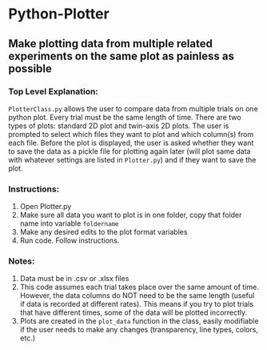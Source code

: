 # Python-Plotter
## Make plotting data from multiple related experiments on the same plot as painless as possible

### Top Level Explanation:
`PlotterClass.py` allows the user to compare data from multiple trials on one python plot. Every trial must be the same length of time. There are two types of plots: standard 2D plot and twin-axis 2D plots. The user is prompted to select which files they want to plot and which column(s) from each file. Before the plot is displayed, the user is asked whether they want to save the data as a pickle file for plotting again later (will plot same data with whatever settings are listed in `Plotter.py`) and if they want to save the plot.

### Instructions:
1. Open Plotter.py
2. Make sure all data you want to plot is in one folder, copy that folder name into variable `foldername`
3. Make any desired edits to the plot format variables
4. Run code. Follow instructions.

### Notes:
1. Data must be in .csv or .xlsx files
2. This code assumes each trial takes place over the same amount of time. However, the data columns do NOT need to be the same length (useful if data is recorded at different rates). This means if you try to plot trials that have different times, some of the data will be plotted incorrectly.
3. Plots are created in the `plot_data` function in the class, easily modifiable if the user needs to make any changes (transparency, line types, colors, etc.)

